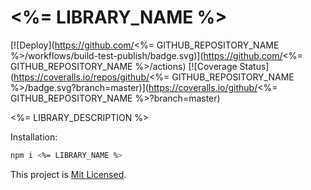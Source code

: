 # <%= LIBRARY_NAME %>

[![Deploy](https://github.com/<%= GITHUB_REPOSITORY_NAME %>/workflows/build-test-publish/badge.svg)](https://github.com/<%= GITHUB_REPOSITORY_NAME %>/actions)
[![Coverage Status](https://coveralls.io/repos/github/<%= GITHUB_REPOSITORY_NAME %>/badge.svg?branch=master)](https://coveralls.io/github/<%= GITHUB_REPOSITORY_NAME %>?branch=master)

<%= LIBRARY_DESCRIPTION %>

<!-- TODO: add extended examples -->

Installation:

```sh
npm i <%= LIBRARY_NAME %>
```

<!-- TODO: add usage examples -->

This project is [Mit Licensed](LICENSE).
